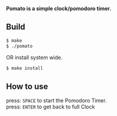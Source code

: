 
**Pomato is a simple clock/pomodoro timer.**

## Build

```sh
$ make
$ ./pomato
```

OR install system wide.

```sh
$ make install
```

## How to use

press: `SPACE` to start the Pomodoro Timer.\
press: `ENTER` to get back to full Clock


